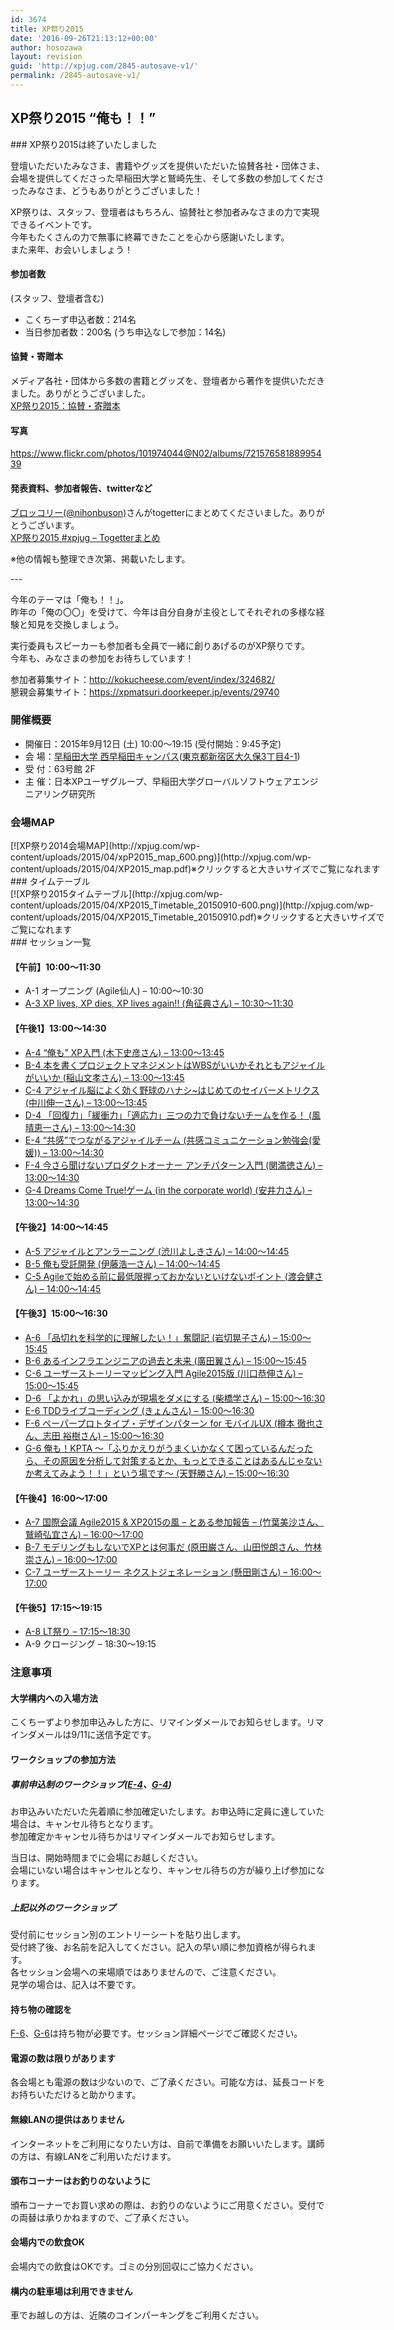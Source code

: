 ```yaml
---
id: 3674
title: XP祭り2015
date: '2016-09-26T21:13:12+00:00'
author: hosozawa
layout: revision
guid: 'http://xpjug.com/2845-autosave-v1/'
permalink: /2845-autosave-v1/
---
```


## XP祭り2015 “俺も！！”

<div class="block-color-gradation-grey">### XP祭り2015は終了いたしました

登壇いただいたみなさま、書籍やグッズを提供いただいた協賛各社・団体さま、会場を提供してくださった早稲田大学と鷲崎先生、そして多数の参加してくださったみなさま、どうもありがとうございました！

XP祭りは、スタッフ、登壇者はもちろん、協賛社と参加者みなさまの力で実現できるイベントです。  
今年もたくさんの力で無事に終幕できたことを心から感謝いたします。  
また来年、お会いしましょう！

#### 参加者数

(スタッフ、登壇者含む)

- こくちーず申込者数：214名
- 当日参加者数：200名 (うち申込なしで参加：14名)

#### 協賛・寄贈本

メディア各社・団体から多数の書籍とグッズを、登壇者から著作を提供いただきました。ありがとうございました。  
[XP祭り2015：協賛・寄贈本](http://xpjug.com/xp2015-sponsor-presentation/)

#### 写真

<https://www.flickr.com/photos/101974044@N02/albums/72157658188995439>

#### 発表資料、参加者報告、twitterなど

[ブロッコリー(@nihonbuson)](https://twitter.com/nihonbuson)さんがtogetterにまとめてくださいました。ありがとうございます。  
[XP祭り2015 #xpjug – Togetterまとめ](http://togetter.com/li/872910)

※他の情報も整理でき次第、掲載いたします。

</div>---

今年のテーマは「俺も！！」。  
昨年の「俺の〇〇」を受けて、今年は自分自身が主役としてそれぞれの多様な経験と知見を交換しましょう。

実行委員もスピーカーも参加者も全員で一緒に創りあげるのがXP祭りです。  
今年も、みなさまの参加をお待ちしています！

参加者募集サイト：<http://kokucheese.com/event/index/324682/>  
懇親会募集サイト：<https://xpmatsuri.doorkeeper.jp/events/29740>

### 開催概要

- 開催日：2015年9月12日 (土) 10:00〜19:15 (受付開始：9:45予定)
- 会 場：[早稲田大学 西早稲田キャンパス](http://www.waseda.jp/top/access/nishiwaseda-campus)([東京都新宿区大久保3丁目4-1](https://goo.gl/maps/XBQja))
- 受 付：63号館 2F
- 主 催：日本XPユーザグループ、早稲田大学グローバルソフトウェアエンジニアリング研究所

### 会場MAP

<div class="wp-caption alignnone" id="attachment_3163" style="width: 610px">[![XP祭り2014会場MAP](http://xpjug.com/wp-content/uploads/2015/04/xpP2015_map_600.png)](http://xpjug.com/wp-content/uploads/2015/04/XP2015_map.pdf)※クリックすると大きいサイズでご覧になれます

</div>### タイムテーブル

<div class="wp-caption alignnone" id="attachment_3133" style="width: 610px">[![XP祭り2015タイムテーブル](http://xpjug.com/wp-content/uploads/2015/04/XP2015_Timetable_20150910-600.png)](http://xpjug.com/wp-content/uploads/2015/04/XP2015_Timetable_20150910.pdf)※クリックすると大きいサイズでご覧になれます

</div>### セッション一覧

#### 【午前】10:00～11:30

- A-1 オープニング (Agile仙人) – 10:00～10:30
- [A-3 XP lives, XP dies, XP lives again!! (角征典さん) – 10:30～11:30](http://xpjug.com/xp2015-session-a3/)

#### 【午後1】13:00～14:30

- [A-4 “俺も” XP入門 (木下史彦さん) – 13:00〜13:45](http://xpjug.com/xp2015-session-a4/)
- [B-4 本を書くプロジェクトマネジメントはWBSがいいかそれともアジャイルがいいか (稲山文孝さん) – 13:00〜13:45](http://xpjug.com/xp2015-session-b4/)
- [C-4 アジャイル脳によく効く野球のハナシ~はじめてのセイバーメトリクス (中川伸一さん) – 13:00〜13:45](http://xpjug.com/xp2015-session-c4/)
- [D-4 「回復力」「緩衝力」「適応力」三つの力で負けないチームを作る！ (風晴恵一さん) – 13:00〜14:30](http://xpjug.com/xp2015-session-d4/)
- [E-4 “共感”でつながるアジャイルチーム (共感コミュニケーション勉強会(愛媛)) – 13:00〜14:30](http://xpjug.com/xp2015-session-e4/)
- [F-4 今さら聞けないプロダクトオーナー アンチパターン入門 (関満徳さん) – 13:00〜14:30](http://xpjug.com/xp2015-session-f4/)
- [G-4 Dreams Come True!ゲーム (in the corporate world) (安井力さん) – 13:00〜14:30](http://xpjug.com/xp2015-session-g4/)

#### 【午後2】14:00～14:45

- [A-5 アジャイルとアンラーニング (渋川よしきさん) – 14:00〜14:45](http://xpjug.com/xp2015-session-a5/)
- [B-5 俺も受託開発 (伊藤浩一さん) – 14:00〜14:45](http://xpjug.com/xp2015-session-b5/)
- [C-5 Agileで始める前に最低限握っておかないといけないポイント (渡会健さん) – 14:00〜14:45](http://xpjug.com/xp2015-session-c5/)

#### 【午後3】15:00～16:30

- [A-6 「品切れを科学的に理解したい！」奮闘記 (岩切晃子さん) – 15:00～15:45](http://xpjug.com/xp2015-session-a6/)
- [B-6 あるインフラエンジニアの過去と未来 (廣田翼さん) – 15:00～15:45](http://xpjug.com/xp2015-session-b6/)
- [C-6 ユーザーストーリーマッピング入門 Agile2015版 (川口恭伸さん) – 15:00～15:45](http://xpjug.com/xp2015-session-c6/)
- [D-6 「よかれ」の思い込みが現場をダメにする (柴橋学さん) – 15:00〜16:30](http://xpjug.com/xp2015-session-d6/)
- [E-6 TDDライブコーディング (きょんさん) – 15:00〜16:30](http://xpjug.com/xp2015-session-e6/)
- [F-6 ペーパープロトタイプ・デザインパターン for モバイルUX (樽本 徹也さん、志田 裕樹さん) – 15:00〜16:30](http://xpjug.com/xp2015-session-f6/)
- [G-6 俺も！KPTA ～「ふりかえりがうまくいかなくて困っているんだったら、その原因を分析して対策するとか、もっとできることはあるんじゃないか考えてみよう！！」という場です～ (天野勝さん) – 15:00〜16:30](http://xpjug.com/xp2015-session-g6/)

#### 【午後4】16:00～17:00

- [A-7 国際会議 Agile2015 &amp; XP2015の風 – とある参加報告 – (竹葉美沙さん、鷲崎弘宜さん) – 16:00〜17:00](http://xpjug.com/xp2015-session-a7/)
- [B-7 モデリングもしないでXPとは何事だ (原田巌さん、山田悦朗さん、竹林崇さん) – 16:00〜17:00](http://xpjug.com/xp2015-session-b7/)
- [C-7 ユーザーストーリー ネクストジェネレーション (懸田剛さん) – 16:00〜17:00](http://xpjug.com/xp2015-session-c7/)

#### 【午後5】17:15～19:15

- [A-8 LT祭り – 17:15～18:30](http://xpjug.com/xp2015-session-a8/)
- A-9 クロージング – 18:30～19:15

### 注意事項

#### 大学構内への入場方法

こくちーずより参加申込みした方に、リマインダメールでお知らせします。リマインダメールは9/11に送信予定です。

#### ワークショップの参加方法

##### 事前申込制のワークショップ([E-4](http://xpjug.com/xp2015-session-e4/)、[G-4](http://xpjug.com/xp2015-session-g4/))

お申込みいただいた先着順に参加確定いたします。お申込時に定員に達していた場合は、キャンセル待ちとなります。  
参加確定かキャンセル待ちかはリマインダメールでお知らせします。

当日は、開始時間までに会場にお越しください。  
会場にいない場合はキャンセルとなり、キャンセル待ちの方が繰り上げ参加になります。

##### 上記以外のワークショップ

受付前にセッション別のエントリーシートを貼り出します。  
受付終了後、お名前を記入してください。記入の早い順に参加資格が得られます。  
各セッション会場への来場順ではありませんので、ご注意ください。  
見学の場合は、記入は不要です。

#### 持ち物の確認を

[F-6](http://xpjug.com/xp2015-session-f6/)、[G-6](http://xpjug.com/xp2015-session-g6/)は持ち物が必要です。セッション詳細ページでご確認ください。

#### 電源の数は限りがあります

各会場とも電源の数は少ないので、ご了承ください。可能な方は、延長コードをお持ちいただけると助かります。

#### 無線LANの提供はありません

インターネットをご利用になりたい方は、自前で準備をお願いいたします。講師の方は、有線LANをご利用いただけます。

#### 頒布コーナーはお釣りのないように

頒布コーナーでお買い求めの際は、お釣りのないようにご用意ください。受付での両替は承りかねますので、ご了承ください。

#### 会場内での飲食OK

会場内での飲食はOKです。ゴミの分別回収にご協力ください。

#### 構内の駐車場は利用できません

車でお越しの方は、近隣のコインパーキングをご利用ください。